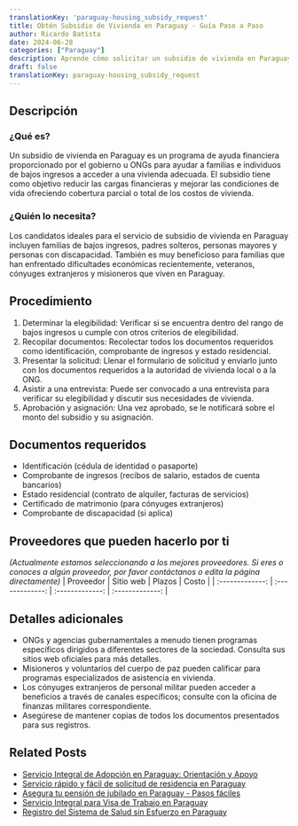 ```yaml
---
translationKey: 'paraguay-housing_subsidy_request'
title: Obtén Subsidio de Vivienda en Paraguay - Guía Paso a Paso
author: Ricardo Batista
date: 2024-06-28
categories: ["Paraguay"]
description: Aprende cómo solicitar un subsidio de vivienda en Paraguay. Una guía fácil para los solicitantes elegibles para asegurar asistencia financiera para vivienda.
draft: false
translationKey: paraguay-housing_subsidy_request
---
```


## Descripción
### ¿Qué es?
Un subsidio de vivienda en Paraguay es un programa de ayuda financiera proporcionado por el gobierno u ONGs para ayudar a familias e individuos de bajos ingresos a acceder a una vivienda adecuada. El subsidio tiene como objetivo reducir las cargas financieras y mejorar las condiciones de vida ofreciendo cobertura parcial o total de los costos de vivienda.

### ¿Quién lo necesita?
Los candidatos ideales para el servicio de subsidio de vivienda en Paraguay incluyen familias de bajos ingresos, padres solteros, personas mayores y personas con discapacidad. También es muy beneficioso para familias que han enfrentado dificultades económicas recientemente, veteranos, cónyuges extranjeros y misioneros que viven en Paraguay.

## Procedimiento

1. Determinar la elegibilidad: Verificar si se encuentra dentro del rango de bajos ingresos u cumple con otros criterios de elegibilidad.
2. Recopilar documentos: Recolectar todos los documentos requeridos como identificación, comprobante de ingresos y estado residencial.
3. Presentar la solicitud: Llenar el formulario de solicitud y enviarlo junto con los documentos requeridos a la autoridad de vivienda local o a la ONG.
4. Asistir a una entrevista: Puede ser convocado a una entrevista para verificar su elegibilidad y discutir sus necesidades de vivienda.
5. Aprobación y asignación: Una vez aprobado, se le notificará sobre el monto del subsidio y su asignación.

## Documentos requeridos

- Identificación (cédula de identidad o pasaporte)
- Comprobante de ingresos (recibos de salario, estados de cuenta bancarios)
- Estado residencial (contrato de alquiler, facturas de servicios)
- Certificado de matrimonio (para cónyuges extranjeros)
- Comprobante de discapacidad (si aplica)

## Proveedores que pueden hacerlo por ti
_(Actualmente estamos seleccionando a los mejores proveedores. Si eres o conoces a algún proveedor, por favor contáctanos o edita la página directamente)_
| Proveedor        |     Sitio web     |     Plazos    |       Costo      |
| :-------------: | :-------------: |  :-------------: | :-------------: |

## Detalles adicionales

- ONGs y agencias gubernamentales a menudo tienen programas específicos dirigidos a diferentes sectores de la sociedad. Consulta sus sitios web oficiales para más detalles.
- Misioneros y voluntarios del cuerpo de paz pueden calificar para programas especializados de asistencia en vivienda.
- Los cónyuges extranjeros de personal militar pueden acceder a beneficios a través de canales específicos; consulte con la oficina de finanzas militares correspondiente.
- Asegúrese de mantener copias de todos los documentos presentados para sus registros.


## Related Posts

- [Servicio Integral de Adopción en Paraguay: Orientación y Apoyo](https://tramitit.com/es/guides/paraguay/solicitud_de_adopción/)
- [Servicio rápido y fácil de solicitud de residencia en Paraguay](https://tramitit.com/es/guides/paraguay/solicitud_de_residencia/)
- [Asegura tu pensión de jubilado en Paraguay - Pasos fáciles](https://tramitit.com/es/guides/paraguay/solicitud_de_pensión/)
- [Servicio Integral para Visa de Trabajo en Paraguay](https://tramitit.com/es/guides/paraguay/solicitud_de_visa_de_trabajo/)
- [Registro del Sistema de Salud sin Esfuerzo en Paraguay](https://tramitit.com/es/guides/paraguay/inscripción_en_el_sistema_de_salud/)
